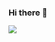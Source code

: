 ### Hi there 👋

<!--
**MahdiyDev/MahdiyDev** is a ✨ _special_ ✨ repository because its `README.md` (this file) appears on your GitHub profile.

Here are some ideas to get you started:

- 🔭 I’m currently working on node.js
- 🌱 I’m currently learning c/c++/c#
- 👯 I’m looking to collaborate on not clear yet
- 🤔 I’m looking for help on the tutorial
- 💬 Ask me about node.js
- 📫 How to reach me: https://t.me/mahdiy_dev
-->

<img src='https://github-readme-stats.vercel.app/api?username=MahdiyDev&&show_icons=true&title_color=ffffff&icon_color=bb2acf&text_color=daf7dc&bg_color=151515' />
